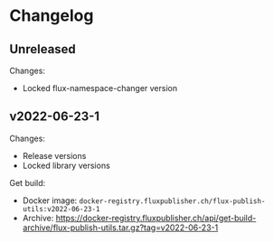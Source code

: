# Changelog

## Unreleased

Changes:

- Locked flux-namespace-changer version

## v2022-06-23-1

Changes:

- Release versions
- Locked library versions

Get build:

- Docker image: `docker-registry.fluxpublisher.ch/flux-publish-utils:v2022-06-23-1`
- Archive: https://docker-registry.fluxpublisher.ch/api/get-build-archive/flux-publish-utils.tar.gz?tag=v2022-06-23-1
